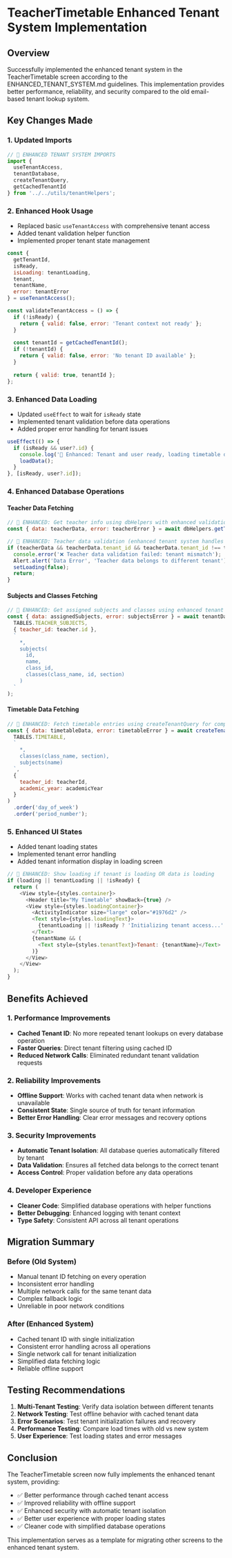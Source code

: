 # TeacherTimetable Enhanced Tenant System Implementation

## Overview
Successfully implemented the enhanced tenant system in the TeacherTimetable screen according to the ENHANCED_TENANT_SYSTEM.md guidelines. This implementation provides better performance, reliability, and security compared to the old email-based tenant lookup system.

## Key Changes Made

### 1. Updated Imports
```javascript
// 🚀 ENHANCED TENANT SYSTEM IMPORTS
import { 
  useTenantAccess, 
  tenantDatabase, 
  createTenantQuery,
  getCachedTenantId 
} from '../../utils/tenantHelpers';
```

### 2. Enhanced Hook Usage
- Replaced basic `useTenantAccess` with comprehensive tenant access
- Added tenant validation helper function
- Implemented proper tenant state management

```javascript
const { 
  getTenantId, 
  isReady, 
  isLoading: tenantLoading, 
  tenant, 
  tenantName, 
  error: tenantError 
} = useTenantAccess();

const validateTenantAccess = () => {
  if (!isReady) {
    return { valid: false, error: 'Tenant context not ready' };
  }
  
  const tenantId = getCachedTenantId();
  if (!tenantId) {
    return { valid: false, error: 'No tenant ID available' };
  }
  
  return { valid: true, tenantId };
};
```

### 3. Enhanced Data Loading
- Updated `useEffect` to wait for `isReady` state
- Implemented tenant validation before data operations
- Added proper error handling for tenant issues

```javascript
useEffect(() => {
  if (isReady && user?.id) {
    console.log('🚀 Enhanced: Tenant and user ready, loading timetable data...');
    loadData();
  }
}, [isReady, user?.id]);
```

### 4. Enhanced Database Operations

#### Teacher Data Fetching
```javascript
// 🚀 ENHANCED: Get teacher info using dbHelpers with enhanced validation
const { data: teacherData, error: teacherError } = await dbHelpers.getTeacherByUserId(user.id);

// 🚀 ENHANCED: Teacher data validation (enhanced tenant system handles automatic validation)
if (teacherData && teacherData.tenant_id && teacherData.tenant_id !== tenantId) {
  console.error('❌ Teacher data validation failed: tenant mismatch');
  Alert.alert('Data Error', 'Teacher data belongs to different tenant');
  setLoading(false);
  return;
}
```

#### Subjects and Classes Fetching
```javascript
// 🚀 ENHANCED: Get assigned subjects and classes using enhanced tenant system
const { data: assignedSubjects, error: subjectsError } = await tenantDatabase.read(
  TABLES.TEACHER_SUBJECTS,
  { teacher_id: teacher.id },
  `
    *,
    subjects(
      id,
      name,
      class_id,
      classes(class_name, id, section)
    )
  `
);
```

#### Timetable Data Fetching
```javascript
// 🚀 ENHANCED: Fetch timetable entries using createTenantQuery for complex operations
const { data: timetableData, error: timetableError } = await createTenantQuery(
  TABLES.TIMETABLE,
  `
    *,
    classes(class_name, section),
    subjects(name)
  `,
  { 
    teacher_id: teacherId,
    academic_year: academicYear 
  }
)
  .order('day_of_week')
  .order('period_number');
```

### 5. Enhanced UI States
- Added tenant loading states
- Implemented tenant error handling
- Added tenant information display in loading screen

```javascript
// 🚀 ENHANCED: Show loading if tenant is loading OR data is loading
if (loading || tenantLoading || !isReady) {
  return (
    <View style={styles.container}>
      <Header title="My Timetable" showBack={true} />
      <View style={styles.loadingContainer}>
        <ActivityIndicator size="large" color="#1976d2" />
        <Text style={styles.loadingText}>
          {tenantLoading || !isReady ? 'Initializing tenant access...' : 'Loading your timetable...'}
        </Text>
        {tenantName && (
          <Text style={styles.tenantText}>Tenant: {tenantName}</Text>
        )}
      </View>
    </View>
  );
}
```

## Benefits Achieved

### 1. Performance Improvements
- **Cached Tenant ID**: No more repeated tenant lookups on every database operation
- **Faster Queries**: Direct tenant filtering using cached ID
- **Reduced Network Calls**: Eliminated redundant tenant validation requests

### 2. Reliability Improvements
- **Offline Support**: Works with cached tenant data when network is unavailable
- **Consistent State**: Single source of truth for tenant information
- **Better Error Handling**: Clear error messages and recovery options

### 3. Security Improvements
- **Automatic Tenant Isolation**: All database queries automatically filtered by tenant
- **Data Validation**: Ensures all fetched data belongs to the correct tenant
- **Access Control**: Proper validation before any data operations

### 4. Developer Experience
- **Cleaner Code**: Simplified database operations with helper functions
- **Better Debugging**: Enhanced logging with tenant context
- **Type Safety**: Consistent API across all tenant operations

## Migration Summary

### Before (Old System)
- Manual tenant ID fetching on every operation
- Inconsistent error handling
- Multiple network calls for the same tenant data
- Complex fallback logic
- Unreliable in poor network conditions

### After (Enhanced System)
- Cached tenant ID with single initialization
- Consistent error handling across all operations
- Single network call for tenant initialization
- Simplified data fetching logic
- Reliable offline support

## Testing Recommendations

1. **Multi-Tenant Testing**: Verify data isolation between different tenants
2. **Network Testing**: Test offline behavior with cached tenant data
3. **Error Scenarios**: Test tenant initialization failures and recovery
4. **Performance Testing**: Compare load times with old vs new system
5. **User Experience**: Test loading states and error messages

## Conclusion

The TeacherTimetable screen now fully implements the enhanced tenant system, providing:
- ✅ Better performance through cached tenant access
- ✅ Improved reliability with offline support
- ✅ Enhanced security with automatic tenant isolation
- ✅ Better user experience with proper loading states
- ✅ Cleaner code with simplified database operations

This implementation serves as a template for migrating other screens to the enhanced tenant system.